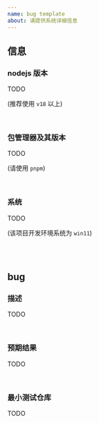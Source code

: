 ```yaml
---
name: bug template
about: 请提供系统详细信息
---
```


## 信息

### nodejs 版本

TODO


(推荐使用 `v18` 以上)

<br />


### 包管理器及其版本 

TODO


(请使用 `pnpm`)


<br />


### 系统

TODO

(该项目开发环境系统为 `win11`)


<br />
<br />

## bug

### 描述

TODO

<br />

### 预期结果

TODO

<br />

### 最小测试仓库

TODO